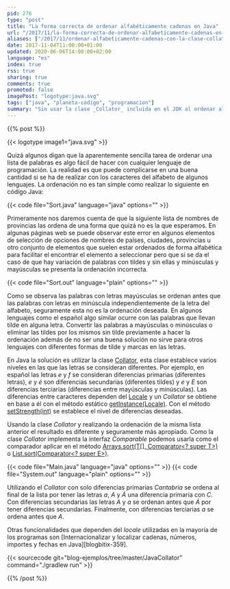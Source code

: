 ```yaml
---
pid: 276
type: "post"
title: "La forma correcta de ordenar alfabéticamente cadenas en Java"
url: "/2017/11/la-forma-correcta-de-ordenar-alfabeticamente-cadenas-en-java/"
aliases: ["/2017/11/ordenar-alfabeticamente-cadenas-con-la-clase-collator-en-java/"]
date: 2017-11-04T11:00:00+01:00
updated: 2020-06-06T14:00:00+02:00
language: "es"
index: true
rss: true
sharing: true
comments: true
promoted: false
imagePost: "logotype:java.svg"
tags: ["java", "planeta-codigo", "programacion"]
summary: "Sin usar la clase _Collator_ incluida en el JDK al ordenar alfabéticamente una lista de cadenas obtendremos en algún caso un resultado que nos extrañará y seguramente no sea lo esperado. La clase _String_ implementa la interfaz _Comprable_ pero esta ordenación es en base al valor del código _unicode_ sin tener en cuenta los diferentes niveles de diferencias propios del idioma para algunos caracteres de la cadena como tildes o caracteres únicos como la _ñ_. La forma correcta de ordenar cadenas en Java es utilizando la clase _Collator_."
---
```


{{% post %}}

{{< logotype image1="java.svg" >}}

Quizá algunos digan que la aparentemente sencilla tarea de ordenar una lista de palabras es algo fácil de hacer con cualquier lenguaje de programación. La realidad es que puede complicarse en una buena cantidad si se ha de realizar con los caracteres del alfabeto de algunos lenguajes. La ordenación no es tan simple como realizar lo siguiente en código Java:

{{< code file="Sort.java" language="java" options="" >}}

Primeramente nos daremos cuenta de que la siguiente lista de nombres de provincias las ordena de una forma que quizá no es la que esperamos. En algunas páginas web se puede observar este error en algunos elementos de selección de opciones de nombres de países, ciudades, provincias u otro conjunto de elementos que suelen estar ordenados de forma alfabética para facilitar el encontrar el elemento a seleccionar pero que si se da el caso de que hay variación de palabras con tildes y sin ellas y minúsculas y mayúsculas se presenta la ordenación incorrecta.

{{< code file="Sort.out" language="plain" options="" >}}

Como se observa las palabras con letras mayúsculas se ordenan antes que las palabras con letras en minúscula independientemente de la letra del alfabeto, seguramente esta no es la ordenación deseada. En algunos lenguajes como el español algo similar ocurre con las palabras que llevan tilde en alguna letra. Convertir las palabras a mayúsculas o minúsculas o eliminar las tildes por los mismos sin tilde previamente a hacer la ordenación además de no ser una buena solución no sirve para otros lenguajes con diferentes formas de tilde y marcas en las letras.

En Java la solución es utilizar la clase [Collator](javadoc9:java/text/Collator.html), esta clase establece varios niveles en las que las letras se consideran diferentes. Por ejemplo, en español las letras _e_ y _f_ se consideran diferencias primarias (diferentes letras), _e_ y _é_ son diferencias secundarias (diferentes tildes) y _e_ y _E_ son diferencias terciarias (diferencias entre mayúsculas y minúsculas). Las diferencias entre caracteres dependen del [Locale](javadoc9:java/util/Locale.html) y un _Collator_ se obtiene en base a él con el método estático [getInstance​(Locale)](javadoc9:java/text/Collator.html#getInstance-java.util.Locale-). Con el método [setStrength(int)](javadoc9:java/text/Collator.html#setStrength-int-) se establece el nivel de diferencias deseadas.

Usando la clase _Collator_ y realizando la ordenación de la misma lista anterior el resultado es diferente y seguramente más apropiado. Como la clase _Collator_ implementa la interfaz _Comparable_ podemos usarla como el comparador aplicar en el método [Arrays.sort(T[], Comparator<? super T>)](javadoc9:java/util/Arrays.html#sort-T:A-java.util.Comparator-) o [List.sort(Comparator<? super E>)](javadoc9:java/util/List.html#sort-java.util.Comparator-).

{{< code file="Main.java" language="java" options="" >}}
{{< code file="System.out" language="plain" options="" >}}

Utilizando el _Collator_ con solo diferencias primarias _Cantabria_ se ordena al final de la lista por tener las letras _a_, _A_ y _Á_ una diferencia primaria con _C_. Con diferencias secundarias las letras _A_ y _a_ se ordenan antes que _Á_ por tener diferencias secundarias. Finalmente, con diferencias terciarias _a_ se ordena antes que _A_.

Otras funcionalidades que dependen del _locale_ utilizadas en la mayoría de los programas son [Internacionalizar y localizar cadenas, números, importes y fechas en Java][blogbitix-359].

{{< sourcecode git="blog-ejemplos/tree/master/JavaCollator" command="./gradlew run" >}}

{{% /post %}}

